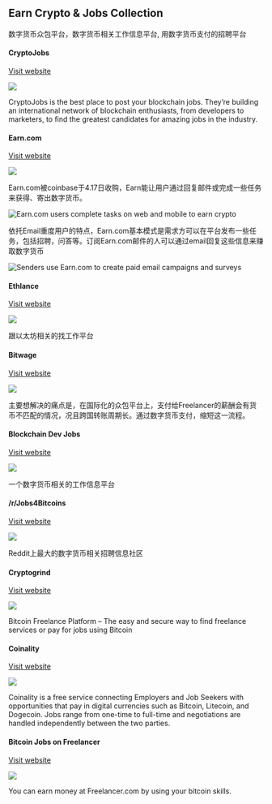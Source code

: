 ## Earn Crypto & Jobs Collection

数字货币众包平台，数字货币相关工作信息平台, 用数字货币支付的招聘平台

#### CryptoJobs

[Visit website](https://crypto.jobs/)

![](https://cryptominded.com/wp-content/uploads/2017/10/cryptojobs.png)

CryptoJobs is the best place to post your blockchain jobs. They’re building an international network of blockchain enthusiasts, from developers to marketers, to find the greatest candidates for amazing jobs in the industry.


#### Earn.com

[Visit website](https://21.co/)

![](https://cryptominded.com/wp-content/uploads/2017/06/21co-1280x888.png)

Earn.com被coinbase于4.17日收购，Earn能让用户通过回复邮件或完成一些任务来获得、寄出数字货币。

![Earn.com users complete tasks on web and mobile to earn crypto](https://cdn-images-1.medium.com/max/800/1*-9BWSCcg6jZ6_81B_wHhIQ.gif)

依托Email重度用户的特点，Earn.com基本模式是需求方可以在平台发布一些任务，包括招聘，问答等。订阅Earn.com邮件的人可以通过email回复这些信息来赚取数字货币


![Senders use Earn.com to create paid email campaigns and surveys](https://cdn-images-1.medium.com/max/800/1*f59-ApwmRc2QFoIO8ZL7uw.gif)

#### Ethlance

[Visit website](https://ethlance.com/)

![](https://cryptominded.com/wp-content/uploads/2017/06/og-image-e1497387320767.png)

跟以太坊相关的找工作平台



#### Bitwage

[Visit website](https://www.bitwage.com/)

![](https://cryptominded.com/wp-content/uploads/2017/06/Bitwage-NewsBTC2-1280x768.png)

主要想解决的痛点是，在国际化的众包平台上，支付给Freelancer的薪酬会有货币不匹配的情况，况且跨国转账周期长。通过数字货币支付，缩短这一流程。


#### Blockchain Dev Jobs

[Visit website](https://blockchaindevjobs.com/)

![](https://cryptominded.com/wp-content/uploads/2017/07/Screen-Shot-2017-07-30-at-19.15.09-1280x888.png)


一个数字货币相关的工作信息平台


#### /r/Jobs4Bitcoins

[Visit website](https://www.reddit.com/r/Jobs4Bitcoins/)

![](https://cryptominded.com/wp-content/uploads/2017/07/Screen-Shot-2017-07-10-at-01.45.04.png)

Reddit上最大的数字货币相关招聘信息社区




#### Cryptogrind

[Visit website](https://www.cryptogrind.com/)

![](https://cryptominded.com/wp-content/uploads/2017/07/Screen-Shot-2017-07-10-at-01.51.51.png)


Bitcoin Freelance Platform – The easy and secure way to find freelance services or pay for jobs using Bitcoin




#### Coinality

[Visit website](https://coinality.com/)

![](https://cryptominded.com/wp-content/uploads/2017/07/Screen-Shot-2017-07-10-at-01.49.35.png)


Coinality is a free service connecting Employers and Job Seekers with opportunities that pay in digital currencies such as Bitcoin, Litecoin, and Dogecoin. Jobs range from one-time to full-time and negotiations are handled independently between the two parties.


#### Bitcoin Jobs on Freelancer

[Visit website](https://www.freelancer.com/jobs/bitcoin/)

![](https://cryptominded.com/wp-content/uploads/2017/07/Screen-Shot-2017-07-10-at-01.47.10-1280x888.png)


You can earn money at Freelancer.com by using your bitcoin skills.



